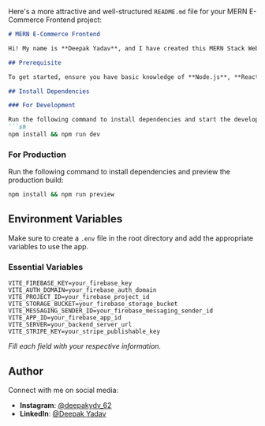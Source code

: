 Here's a more attractive and well-structured `README.md` file for your MERN E-Commerce Frontend project:

```markdown
# MERN E-Commerce Frontend

Hi! My name is **Deepak Yadav**, and I have created this MERN Stack Web App.

## Prerequisite

To get started, ensure you have basic knowledge of **Node.js**, **React**, **Express**, and **MongoDB**.

## Install Dependencies

### For Development

Run the following command to install dependencies and start the development server:
```sh
npm install && npm run dev
```

### For Production

Run the following command to install dependencies and preview the production build:
```sh
npm install && npm run preview
```

## Environment Variables

Make sure to create a `.env` file in the root directory and add the appropriate variables to use the app.

### Essential Variables
```
VITE_FIREBASE_KEY=your_firebase_key
VITE_AUTH_DOMAIN=your_firebase_auth_domain
VITE_PROJECT_ID=your_firebase_project_id
VITE_STORAGE_BUCKET=your_firebase_storage_bucket
VITE_MESSAGING_SENDER_ID=your_firebase_messaging_sender_id
VITE_APP_ID=your_firebase_app_id
VITE_SERVER=your_backend_server_url
VITE_STRIPE_KEY=your_stripe_publishable_key
```
_Fill each field with your respective information._

## Author

Connect with me on social media:

- **Instagram**: [@deepakydv_62](https://www.instagram.com/deepakydv_62/)
- **LinkedIn**: [@Deepak Yadav](https://www.linkedin.com/in/deepak-yadav-1b8b49224/)
 
